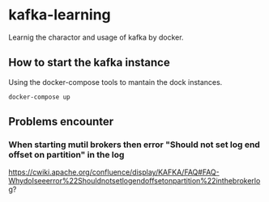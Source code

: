 # kafka-learning

Learnig the charactor and usage of kafka by docker.

## How to start the kafka instance

Using the docker-compose tools to mantain the dock instances.

```
docker-compose up
```

## Problems encounter

### When starting mutil brokers then error "Should not set log end offset on partition" in the log

https://cwiki.apache.org/confluence/display/KAFKA/FAQ#FAQ-WhydoIseeerror%22Shouldnotsetlogendoffsetonpartition%22inthebrokerlog?